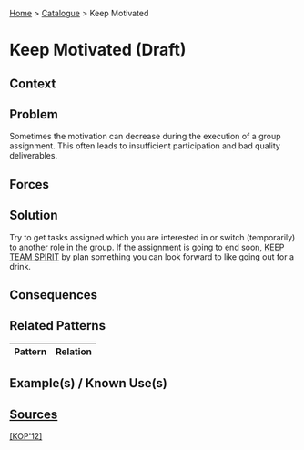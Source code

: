[Home](../README.md) > [Catalogue](../Patterns_catalogue.md) > Keep Motivated

# Keep Motivated (Draft)

## Context

## Problem

Sometimes the motivation can decrease during the execution of a group assignment. This often leads to insufficient participation and bad quality deliverables.

## Forces

## Solution

Try to get tasks assigned which you are interested in or switch (temporarily) to another role in the group. If the assignment is going to end soon, [KEEP TEAM SPIRIT](Keep_Team_Spirit.md) by plan something you can look forward to like going out for a drink.

## Consequences

## Related Patterns

|Pattern|Relation|
|--|--|
 
## Example(s) / Known Use(s)

## [Sources](../References.md)

[[KOP'12]](publications/kop12/kop12.md)
